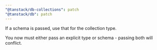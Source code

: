 ```yaml
---
"@tanstack/db-collections": patch
"@tanstack/db": patch
---
```


If a schema is passed, use that for the collection type.

You now must either pass an explicit type or schema - passing both will conflict.
